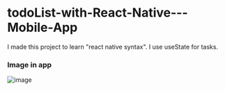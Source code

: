 # todoList-with-React-Native---Mobile-App
I made this project to learn "react native syntax".
I use useState for tasks.
### Image in app
![image](https://github.com/eminkmru/todoList-with-React-Native---Mobile-App/assets/89755021/c9e3458f-7e5c-496e-ad32-ac4f4caf4975)
